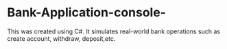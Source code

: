 # Bank-Application-console-
This was created using C#. It simulates real-world bank operations such as create account, withdraw, deposit,etc.
